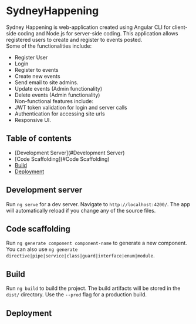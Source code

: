 # SydneyHappening

Sydney Happening is web-application created using Angular CLI for client-side coding and Node.js for server-side coding. This application allows registered users to create and register to events posted. <br>
Some of the functionalities include: <br>
* Register User<br>
* Login<br>
* Register to events<br>
* Create new events<br>
* Send email to site admins.<br>
* Update events (Admin functionality)<br>
* Delete events (Admin functionality)<br>
Non-functional features include:<br>
* JWT token validation for login and server calls<br>
* Authentication for accessing site urls<br>
* Responsive UI.<br>

## Table of contents
<!--ts-->
   * [Development Server](#Development Server)
   * [Code Scaffolding](#Code Scaffolding)
   * [Build](#Build)
   * [Deployment](#deployment)
<!--te-->

## Development server

Run `ng serve` for a dev server. Navigate to `http://localhost:4200/`. The app will automatically reload if you change any of the source files.

## Code scaffolding

Run `ng generate component component-name` to generate a new component. You can also use `ng generate directive|pipe|service|class|guard|interface|enum|module`.

## Build

Run `ng build` to build the project. The build artifacts will be stored in the `dist/` directory. Use the `--prod` flag for a production build.

## Deployment
